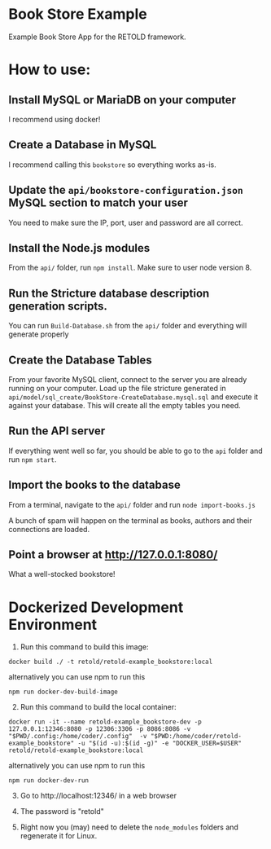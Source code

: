 # Book Store Example

Example Book Store App for the RETOLD framework.

# How to use:

## Install MySQL or MariaDB on your computer

I recommend using docker!

## Create a Database in MySQL

I recommend calling this `bookstore` so everything works as-is.

## Update the `api/bookstore-configuration.json` MySQL section to match your user

You need to make sure the IP, port, user and password are all correct.

## Install the Node.js modules

From the `api/` folder, run `npm install`.  Make sure to user node version 8.

## Run the Stricture database description generation scripts.

You can run `Build-Database.sh` from the `api/` folder and everything will generate properly

## Create the Database Tables

From your favorite MySQL client, connect to the server you are already running on your computer.  Load up the file stricture generated in `api/model/sql_create/BookStore-CreateDatabase.mysql.sql` and execute it against your database.  This will create all the empty tables you need.

## Run the API server

If everything went well so far, you should be able to go to the `api` folder and run `npm start`.

## Import the books to the database

From a terminal, navigate to the `api/` folder and run `node import-books.js`

A bunch of spam will happen on the terminal as books, authors and their connections are loaded.

## Point a browser at http://127.0.0.1:8080/

What a well-stocked bookstore!


# Dockerized Development Environment


1. Run this command to build this image:
```
docker build ./ -t retold/retold-example_bookstore:local
```

alternatively you can use npm to run this


```
npm run docker-dev-build-image
```

2. Run this command to build the local container:
```
docker run -it --name retold-example_bookstore-dev -p 127.0.0.1:12346:8080 -p 12306:3306 -p 8086:8086 -v "$PWD/.config:/home/coder/.config"  -v "$PWD:/home/coder/retold-example_bookstore" -u "$(id -u):$(id -g)" -e "DOCKER_USER=$USER" retold/retold-example_bookstore:local
```

alternatively you can use npm to run this

```
npm run docker-dev-run
```

3. Go to http://localhost:12346/ in a web browser

4. The password is "retold"

5. Right now you (may) need to delete the `node_modules` folders and regenerate it for Linux.